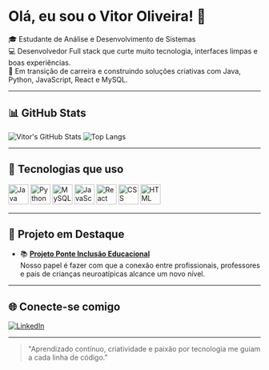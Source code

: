 # Olá, eu sou o Vitor Oliveira! 👋

🎓 Estudante de Análise e Desenvolvimento de Sistemas  
💻 Desenvolvedor Full stack que curte muito tecnologia, interfaces limpas e boas experiências.  
🎯 Em transição de carreira e construindo soluções criativas com Java, Python, JavaScript, React e MySQL.

---

## 📊 GitHub Stats

![Vitor's GitHub Stats](https://github-readme-stats.vercel.app/api?username=vloliveira&show_icons=true&hide_rank=true&theme=github_dark)
![Top Langs](https://github-readme-stats.vercel.app/api/top-langs/?username=vloliveira&layout=compact&theme=github_dark)

---

## 🧰 Tecnologias que uso

<p align="left">
  <img src="https://cdn.jsdelivr.net/gh/devicons/devicon/icons/java/java-original.svg" alt="Java" width="40" height="40"/>
  <img src="https://cdn.jsdelivr.net/gh/devicons/devicon/icons/python/python-original.svg" alt="Python" width="40" height="40"/>
  <img src="https://cdn.jsdelivr.net/gh/devicons/devicon/icons/mysql/mysql-original.svg" alt="MySQL" width="40" height="40"/>
  <img src="https://cdn.jsdelivr.net/gh/devicons/devicon/icons/javascript/javascript-original.svg" alt="JavaScript" width="40" height="40"/>
  <img src="https://cdn.jsdelivr.net/gh/devicons/devicon/icons/react/react-original.svg" alt="React" width="40" height="40"/>
  <img src="https://cdn.jsdelivr.net/gh/devicons/devicon/icons/css3/css3-original.svg" alt="CSS" width="40" height="40"/>
  <img src="https://cdn.jsdelivr.net/gh/devicons/devicon/icons/html5/html5-original.svg" alt="HTML" width="40" height="40"/>
</p>

---



## 🚀 Projeto em Destaque

- 📚 **[Projeto Ponte Inclusão Educacional](https://github.com/Melobreno/Ponte-InclusaoEdu)**  
  Nosso papel é fazer com que a conexão entre profissionais, professores e pais de crianças neuroatípicas alcance um novo nível.

---

## 🌐 Conecte-se comigo

[![LinkedIn](https://img.shields.io/badge/-LinkedIn-0A66C2?style=for-the-badge&logo=linkedin&logoColor=white)](https://www.linkedin.com/in/vitorlopesoliveira/)

---

> "Aprendizado contínuo, criatividade e paixão por tecnologia me guiam a cada linha de código."
